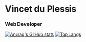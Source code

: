 # Vincet du Plessis 
### Web Developer
[![Anurag's GitHub stats](https://github-readme-stats.vercel.app/api?username=vincentonepointone)](https://github.com/anuraghazra/github-readme-stats)
[![Top Langs](https://github-readme-stats.vercel.app/api/top-langs/?username=vincentonepointone)](https://github.com/anuraghazra/github-readme-stats)

